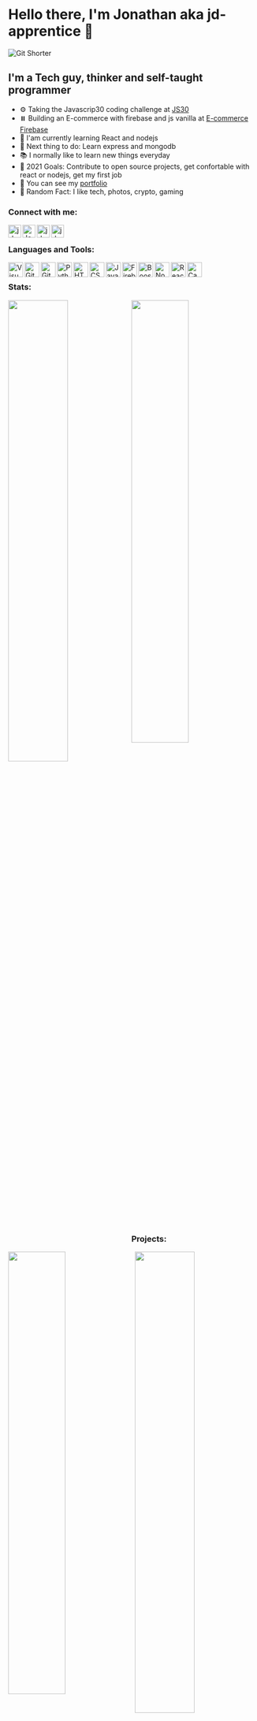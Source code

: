 # Hello there, I'm Jonathan aka jd-apprentice 👋

![Git Shorter](https://user-images.githubusercontent.com/68082746/132961812-aa851662-fc7f-4652-a3e2-300a707080f4.gif)

## I'm a Tech guy, thinker and self-taught programmer

- ⚙️ Taking the Javascrip30 coding challenge at [JS30]
- ⏸️ Building an E-commerce with firebase and js vanilla at [E-commerce Firebase]
- 🎲 I'am currently learning React and nodejs
- 📌 Next thing to do: Learn express and mongodb
- 📚 I normally like to learn new things everyday 
- 📕 2021 Goals: Contribute to open source projects, get confortable with react or nodejs, get my first job
- 💼 You can see my [portfolio]
- 🔎 Random Fact: I like tech, photos, crypto, gaming

### Connect with me:

[<img align="left" alt="jd_apprentice | Twitter" width="26px" src="https://www.vectorlogo.zone/logos/twitter/twitter-icon.svg" />][twitter]
[<img align="left" alt="Jonathandyallo | LinkedIn" width="26px" src="https://www.vectorlogo.zone/logos/linkedin/linkedin-icon.svg" />][linkedin]
[<img align="left" alt="jd.apprentice | Instagram" width="26px" src="https://www.vectorlogo.zone/logos/instagram/instagram-icon.svg" />][instagram]
[<img align="left" alt="jd.apprentice | Mailto" width="26px" src="https://www.vectorlogo.zone/logos/gmail/gmail-icon.svg" />][gmail]

<br/>

### Languages and Tools:

<img align="left" alt="Visual Studio Code" width="30px" src="https://www.vectorlogo.zone/logos/visualstudio_code/visualstudio_code-icon.svg">
<img align="left" alt="GitHub" width="30px" src="https://www.vectorlogo.zone/logos/github/github-tile.svg">
<img align="left" alt="Git" width="30px" src="https://www.vectorlogo.zone/logos/git-scm/git-scm-icon.svg">
<img align="left" alt="Python" width="30px" src="https://www.vectorlogo.zone/logos/python/python-icon.svg">                                  
<img align="left" alt="HTML5" width="30px" src="https://www.vectorlogo.zone/logos/w3_html5/w3_html5-icon.svg">
<img align="left" alt="CSS3" width="30px" src="https://www.logolynx.com/images/logolynx/s_0d/0d35ef6c8d4fdaf0590228404dc6448b.png">                                        <img align="left" alt="Javascript" width="30px" src="https://upload.wikimedia.org/wikipedia/commons/thumb/9/99/Unofficial_JavaScript_logo_2.svg/1200px-Unofficial_JavaScript_logo_2.svg.png">
<img align="left" alt="Firebase" width="30px" src="https://www.vectorlogo.zone/logos/firebase/firebase-icon.svg">
<img align="left" alt="Boostrap" width="30px" src="https://www.vectorlogo.zone/logos/getbootstrap/getbootstrap-icon.svg">
<img align="left" alt="NodeJS" width="30px" src="https://camo.githubusercontent.com/288cace72126df58aaeaa75627898785885858d54b03cb15ea3353a515642204/68747470733a2f2f7777772e766563746f726c6f676f2e7a6f6e652f6c6f676f732f6e6f64656a732f6e6f64656a732d69636f6e2e737667">
<img align="left" alt="React" width="30px" src="https://www.vectorlogo.zone/logos/reactjs/reactjs-icon.svg">
<img align="left" alt="Canva" width="30px" src="https://www.vectorlogo.zone/logos/canva/canva-icon.svg">

<br/>

### Stats:

<img align="left" width="49%" src="https://github-readme-stats.vercel.app/api?username=jd-apprentice&show_icons=true&theme=tokyonight" />
<img width="48%" src="https://github-readme-streak-stats.herokuapp.com/?user=jd-apprentice&theme=tokyonight" />

### Projects:

<img align="right" width="49%" src="https://github-readme-stats.vercel.app/api/pin/?username=jd-apprentice&repo=BuscadorCrypto&theme=tokyonight" />
<img width="48%" src="https://github-readme-stats.vercel.app/api/pin/?username=jd-apprentice&repo=RetroMMO-RPC&theme=tokyonight" />
                                                                                                       
[E-commerce Firebase]: https://github.com/jd-apprentice/E-commerce
[JS30]: https://javascript30.com/
[twitter]: https://twitter.com/jd_apprentice
[youtube]: https://youtube.com/channel/UCAXE_hBc0sBzk15vVq-oH3A
[instagram]: https://instagram.com/jd.apprentice
[linkedin]: https://linkedin.com/in/jonathandyallo
[gmail]: mailto:emeraldusk@gmail.com
[portfolio]: https://portfolio-jd.vercel.app/
